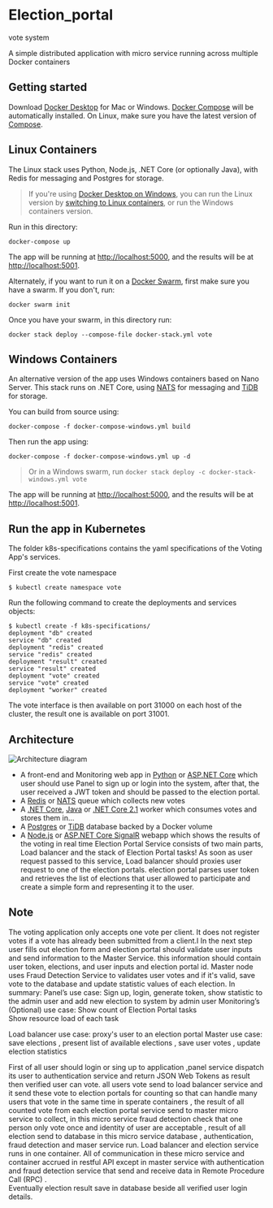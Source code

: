 # Election_portal
vote system

A simple distributed application with micro service running across multiple Docker containers

Getting started
---------------

Download [Docker Desktop](https://www.docker.com/products/docker-desktop) for Mac or Windows. [Docker Compose](https://docs.docker.com/compose) will be automatically installed. On Linux, make sure you have the latest version of [Compose](https://docs.docker.com/compose/install/). 


## Linux Containers

The Linux stack uses Python, Node.js, .NET Core (or optionally Java), with Redis for messaging and Postgres for storage.

> If you're using [Docker Desktop on Windows](https://store.docker.com/editions/community/docker-ce-desktop-windows), you can run the Linux version by [switching to Linux containers](https://docs.docker.com/docker-for-windows/#switch-between-windows-and-linux-containers), or run the Windows containers version.

Run in this directory:
```
docker-compose up
```
The app will be running at [http://localhost:5000](http://localhost:5000), and the results will be at [http://localhost:5001](http://localhost:5001).

Alternately, if you want to run it on a [Docker Swarm](https://docs.docker.com/engine/swarm/), first make sure you have a swarm. If you don't, run:
```
docker swarm init
```
Once you have your swarm, in this directory run:
```
docker stack deploy --compose-file docker-stack.yml vote
```

## Windows Containers

An alternative version of the app uses Windows containers based on Nano Server. This stack runs on .NET Core, using [NATS](https://nats.io) for messaging and [TiDB](https://github.com/pingcap/tidb) for storage.

You can build from source using:

```
docker-compose -f docker-compose-windows.yml build
```

Then run the app using:

```
docker-compose -f docker-compose-windows.yml up -d
```

> Or in a Windows swarm, run `docker stack deploy -c docker-stack-windows.yml vote`

The app will be running at [http://localhost:5000](http://localhost:5000), and the results will be at [http://localhost:5001](http://localhost:5001).


Run the app in Kubernetes
-------------------------

The folder k8s-specifications contains the yaml specifications of the Voting App's services.

First create the vote namespace

```
$ kubectl create namespace vote
```

Run the following command to create the deployments and services objects:
```
$ kubectl create -f k8s-specifications/
deployment "db" created
service "db" created
deployment "redis" created
service "redis" created
deployment "result" created
service "result" created
deployment "vote" created
service "vote" created
deployment "worker" created
```

The vote interface is then available on port 31000 on each host of the cluster, the result one is available on port 31001.

Architecture
-----

![Architecture diagram](architecture.png)

* A front-end and Monitoring web app in [Python](/vote) or [ASP.NET Core](/vote/dotnet) which user should use Panel to sign up or login into the system, after that, the user received a JWT token and should be passed to the election portal.
* A [Redis](https://hub.docker.com/_/redis/) or [NATS](https://hub.docker.com/_/nats/) queue which collects new votes
* A [.NET Core](/worker/src/Worker), [Java](/worker/src/main) or [.NET Core 2.1](/worker/dotnet) worker which consumes votes and stores them in…
* A [Postgres](https://hub.docker.com/_/postgres/) or [TiDB](https://hub.docker.com/r/dockersamples/tidb/tags/) database backed by a Docker volume
* A [Node.js](/result) or [ASP.NET Core SignalR](/result/dotnet) webapp which shows the results of the voting in real time
Election Portal Service consists of two main parts, Load balancer and the stack of Election Portal tasks! As soon as user request passed to this service, Load balancer should proxies user request to one of the election portals. election portal parses user token and retrieves the list of elections that user allowed to participate and create a simple form and representing it to the user.

Note
----

The voting application only accepts one vote per client. It does not register votes if a vote has already been submitted from a client.I
In the next step user fills out election form and election portal should validate user inputs and send information to the Master Service. this information should contain user token, elections, and user inputs and election portal id.
Master node uses Fraud Detection Service to validates user votes and if it's valid, save vote to the database and update statistic values of each election.
In summary: Panel’s use case: 
Sign up, login, generate token, show statistic to the admin user and add new election to system by admin user
Monitoring’s (Optional) use case: 
Show count of Election Portal tasks  
Show resource load of each task

 Load balancer use case: proxy's user to an election portal
 Master use case:  save elections , present list of available elections , save user votes , update election statistics

First of all user should login or sing up to application ,panel service  dispatch its user to authentication service  and return JSON Web Tokens as result then verified user can vote.
 all users vote send to load balancer service and it send these vote to  election  portals for counting   so that can handle many users that vote in the same time in sperate containers , the result of all counted vote from each election portal service send to master micro service to collect, in this micro service fraud detection check that one person only  vote once  and identity of user are acceptable , result of all election send to database in this micro service  database , authentication, fraud detection and maser service run. Load balancer and election service runs in one container. All of communication in these micro service and container accrued in restful API except in master service with authentication and fraud detection service that send and receive data in Remote Procedure Call (RPC) .   
Eventually election result save in database beside all verified user login details.
  
